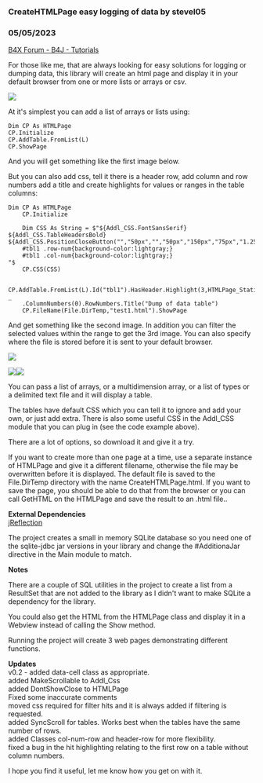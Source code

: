 ### CreateHTMLPage easy logging of data by stevel05
### 05/05/2023
[B4X Forum - B4J - Tutorials](https://www.b4x.com/android/forum/threads/147801/)

For those like me, that are always looking for easy solutions for logging or dumping data, this library will create an html page and display it in your default browser from one or more lists or arrays or csv.  
  

![](https://www.b4x.com/android/forum/attachments/141740)

  
  
  
At it's simplest you can add a list of arrays or lists using:  
  

```B4X
Dim CP As HTMLPage  
CP.Initialize  
CP.AddTable.FromList(L)  
CP.ShowPage
```

  
  
And you will get something like the first image below.  
  
But you can also add css, tell it there is a header row, add column and row numbers add a title and create highlights for values or ranges in the table columns:  
  

```B4X
Dim CP As HTMLPage  
    CP.Initialize  
   
    Dim CSS As String = $"${Addl_CSS.FontSansSerif}  
${Addl_CSS.TableHeadersBold}  
${Addl_CSS.PositionCloseButton("","50px","","50px","150px","75px","1.25em")}  
    #tbl1 .row-num{background-color:lightgray;}  
    #tbl1 .col-num{background-color:lightgray;}  
"$  
    CP.CSS(CSS)  
   
    CP.AddTable.FromList(L).Id("tbl1").HasHeader.Highlight(3,HTMLPage_Static.HIGHLIGHT_BETWEEN,"yellow",0,2500) _  
    .ColumnNumbers(0).RowNumbers.Title("Dump of data table")  
    CP.FileName(File.DirTemp,"test1.html").ShowPage
```

  
  
And get something like the second image. In addition you can filter the selected values within the range to get the 3rd image. You can also specify where the file is stored before it is sent to your default browser.  
  
  

![](https://www.b4x.com/android/forum/attachments/141741)

  
![](https://www.b4x.com/android/forum/attachments/141747)![](https://www.b4x.com/android/forum/attachments/141753)  
  
  
You can pass a list of arrays, or a multidimension array, or a list of types or a delimited text file and it will display a table.  
  
The tables have default CSS which you can tell it to ignore and add your own, or just add extra. There is also some useful CSS in the Addl\_CSS module that you can plug in (see the code example above).  
  
There are a lot of options, so download it and give it a try.  
  
If you want to create more than one page at a time, use a separate instance of HTMLPage and give it a different filename, otherwise the file may be overwritten before it is displayed. The default file is saved to the File.DirTemp directory with the name CreateHTMLPage.html. If you want to save the page, you should be able to do that from the browser or you can call GetHTML on the HTMLPage and save the result to an .html file..  
  
**External Dependencies**  
[jReflection](https://www.b4x.com/android/forum/threads/jreflection-library.35448/)  
  
The project creates a small in memory SQLite database so you need one of the sqlite-jdbc jar versions in your library and change the #AdditionaJar directive in the Main module to match.  
  
**Notes**  
  
There are a couple of SQL utilities in the project to create a list from a ResultSet that are not added to the library as I didn't want to make SQLite a dependency for the library.  
  
You could also get the HTML from the HTMLPage class and display it in a Webview instead of calling the Show method.  
  
Running the project will create 3 web pages demonstrating different functions.  
  
**Updates**  
v0.2 - added data-cell class as appropriate.  
 added MakeScrollable to Addl\_Css  
 added DontShowClose to HTMLPage  
 Fixed some inaccurate comments  
 moved css required for filter hits and it is always added if filtering is requested.  
 added SyncScroll for tables. Works best when the tables have the same number of rows.  
 added Classes col-num-row and header-row for more flexibility.  
 fixed a bug in the hit highlighting relating to the first row on a table without column numbers.  
  
  
I hope you find it useful, let me know how you get on with it.